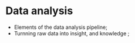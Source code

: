 # Data analysis
* Elements of the data analysis pipeline;
* Turnning raw data into insight, and knowledge ;
